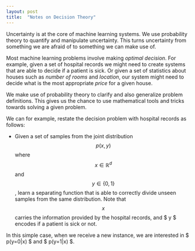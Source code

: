 ```yaml
---
layout: post
title:  "Notes on Decision Theory"
---
```


Uncertainty is at the core of machine learning systems. We use probability theory to quantify and manipulate uncertainty. This turns uncertainty from something we are afraid of to something we can make use of.

Most machine learning problems involve making *optimal decision*. For example, given a set of hospital records we might need to create systems that are able to decide if a patient is sick. Or given a set of statistics about houses such as *number of rooms* and *location*, our system might need to decide what is the most appropriate *price* for a given house.

We make use of probability theory to clarify and also generalize problem definitions. This gives us the chance to use mathematical tools and tricks towards solving a given problem.

We can for example, restate the decision problem with hospital records as follows:
- Given a set of samples from the joint distribution $$ p(x,y) $$ where $$ x \in \mathbb{R}^d $$ and $$ y \in \{0,1\} $$, learn a separating function that is able to correctly divide unseen samples from the same distribution. Note that $$ x $$ carries the information provided by the hospital records, and $ y $ encodes if a patient is sick or not.

In this simple case, when we receive a new instance, we are interested in $ p(y=0|x) $ and $ p(y=1|x) $.
